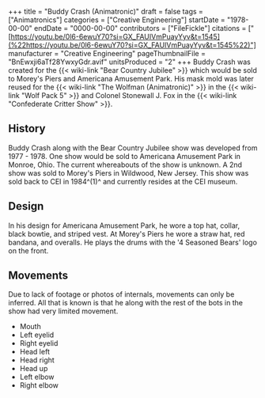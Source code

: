 +++
title = "Buddy Crash (Animatronic)"
draft = false
tags = ["Animatronics"]
categories = ["Creative Engineering"]
startDate = "1978-00-00"
endDate = "0000-00-00"
contributors = ["FileFickle"]
citations = ["[https://youtu.be/0l6-6ewuY70?si=GX_FAUIVmPuayYyv&t=1545](%22https://youtu.be/0l6-6ewuY70?si=GX_FAUIVmPuayYyv&t=1545%22)"]
manufacturer = "Creative Engineering"
pageThumbnailFile = "BnEwxji6aTf28YwxyGdr.avif"
unitsProduced = "2"
+++
Buddy Crash was created for the {{< wiki-link "Bear Country Jubilee" >}} which would be sold to Morey's Piers and Americana Amusement Park. His mask mold was later reused for the {{< wiki-link "The Wolfman (Animatronic)" >}} in the {{< wiki-link "Wolf Pack 5" >}} and Colonel Stonewall J. Fox in the {{< wiki-link "Confederate Critter Show" >}}.

## History

Buddy Crash along with the Bear Country Jubilee show was developed from 1977 - 1978. One show would be sold to Americana Amusement Park in Monroe, Ohio. The current whereabouts of the show is unknown. A 2nd show was sold to Morey's Piers in Wildwood, New Jersey. This show was sold back to CEI in 1984^(1)^ and currently resides at the CEI museum.

## Design

In his design for Americana Amusement Park, he wore a top hat, collar, black bowtie, and striped vest. At Morey's Piers he wore a straw hat, red bandana, and overalls. He plays the drums with the '4 Seasoned Bears' logo on the front.

## Movements

Due to lack of footage or photos of internals, movements can only be inferred. All that is known is that he along with the rest of the bots in the show had very limited movement.

- Mouth
- Left eyelid
- Right eyelid
- Head left
- Head right
- Head up
- Left elbow
- Right elbow

